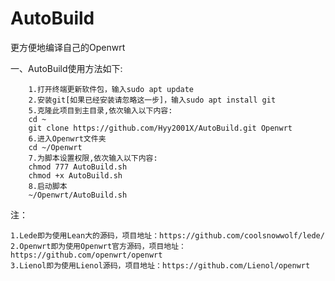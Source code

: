 # AutoBuild
更方便地编译自己的Openwrt

一、AutoBuild使用方法如下: 

		1.打开终端更新软件包，输入sudo apt update
		2.安装git[如果已经安装请忽略这一步]，输入sudo apt install git
		5.克隆此项目到主目录,依次输入以下内容:
		cd ~
		git clone https://github.com/Hyy2001X/AutoBuild.git Openwrt
		6.进入Openwrt文件夹
		cd ~/Openwrt
		7.为脚本设置权限,依次输入以下内容:
		chmod 777 AutoBuild.sh
		chmod +x AutoBuild.sh
		8.启动脚本
		~/Openwrt/AutoBuild.sh


注：	

	1.Lede即为使用Lean大的源码，项目地址：https://github.com/coolsnowwolf/lede/
	2.Openwrt即为使用Openwrt官方源码，项目地址：https://github.com/openwrt/openwrt
	3.Lienol即为使用Lienol源码，项目地址：https://github.com/Lienol/openwrt
